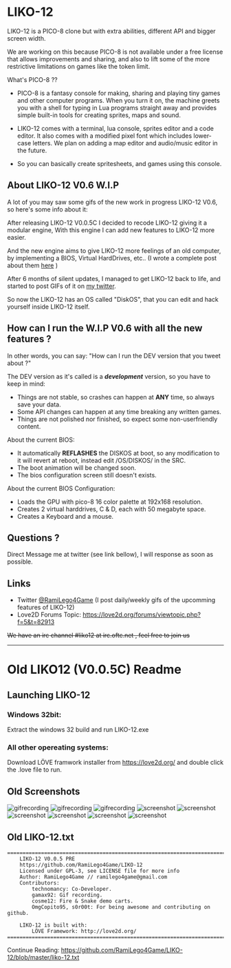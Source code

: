 # LIKO-12
LIKO-12 is a PICO-8 clone but with extra abilities, different API and bigger screen width.

We are working on this because PICO-8 is not available under a free license that allows
improvements and sharing, and also to lift some of the more restrictive limitations on games
like the token limit.

What's PICO-8 ??

* PICO-8 is a fantasy console for making, sharing and playing tiny games and other computer programs. When you turn it on, the machine greets you with a shell for typing in Lua programs straight away and provides simple built-in tools for creating sprites, maps and sound.

* LIKO-12 comes with a terminal, lua console, sprites editor and a code editor. It also comes with a modified pixel font which includes lower-case letters. We plan on adding a map editor and audio/music editor in the future.

* So you can basically create spritesheets, and games using this console.

## About LIKO-12 V0.6 W.I.P
A lot of you may saw some gifs of the new work in progress LIKO-12 V0.6, so here's some info about it:

After releasing LIKO-12 V0.0.5C I decided to recode LIKO-12 giving it a modular engine, With this engine I can add new features to LIKO-12 more easier.

And the new engine aims to give LIKO-12 more feelings of an old computer, by implementing a BIOS, Virtual HardDrives, etc.. (I wrote a complete post about them [here](https://love2d.org/forums/viewtopic.php?f=5&t=82913&sid=833fce88787f90bea3e42ec36b7405e4&start=30#p205731) )

After 6 months of silent updates, I managed to get LIKO-12 back to life, and started to post GIFs of it on [my twitter](https://twitter.com/ramilego4game).

So now the LIKO-12 has an OS called "DiskOS", that you can edit and hack yourself inside LIKO-12 itself.

## How can I run the W.I.P V0.6 with all the new features ?
In other words, you can say: "How can I run the DEV version that you tweet about ?"

The DEV version as it's called is a __*development*__ version, so you have to keep in mind:
* Things are not stable, so crashes can happen at __ANY__ time, so always save your data.
* Some API changes can happen at any time breaking any written games.
* Things are not polished nor finished, so expect some non-userfriendly content.

About the current BIOS:
* It automatically __REFLASHES__ the DISKOS at boot, so any modification to it will revert at reboot, instead edit /OS/DISKOS/ in the SRC.
* The boot animation will be changed soon.
* The bios configuration screen still doesn't exists.

About the current BIOS Configuration:
* Loads the GPU with pico-8 16 color palette at 192x168 resolution.
* Creates 2 virtual harddrives, C & D, each with 50 megabyte space.
* Creates a Keyboard and a mouse.

## Questions ?
Direct Message me at twitter (see link bellow), I will response as soon as possible.

## Links
- Twitter [@RamiLego4Game](https://twitter.com/ramilego4game) (I post daily/weekly gifs of the upcomming features of LIKO-12)
- Love2D Forums Topic: https://love2d.org/forums/viewtopic.php?f=5&t=82913

~~We have an irc channel #liko12 at irc.oftc.net , feel free to join us~~

---

# Old LIKO12 (V0.0.5C) Readme

## Launching LIKO-12

### Windows 32bit:
Extract the windows 32 build and run LIKO-12.exe

### All other opereating systems:
Download LÖVE framwork installer from https://love2d.org/ and double click the .love file to run.

## Old Screenshots
![gifrecording](https://raw.githubusercontent.com/RamiLego4Game/LIKO-12/master/gif_1.gif "Snake Demo Cart")
![gifrecording](https://raw.githubusercontent.com/RamiLego4Game/LIKO-12/master/gif_2.gif "Fire Demo Cart")
![gifrecording](https://raw.githubusercontent.com/RamiLego4Game/LIKO-12/master/gif_3.gif "TicTacToe Demo Cart")
![screenshot](https://raw.githubusercontent.com/RamiLego4Game/LIKO-12/master/screenshot_1.png "LIKO-12 Screenshot 1")
![screenshot](https://raw.githubusercontent.com/RamiLego4Game/LIKO-12/master/screenshot_2.png "LIKO-12 Screenshot 2")
![screenshot](https://raw.githubusercontent.com/RamiLego4Game/LIKO-12/master/screenshot_3.png "LIKO-12 Screenshot 3")
![screenshot](https://raw.githubusercontent.com/RamiLego4Game/LIKO-12/master/screenshot_4.png "LIKO-12 Screenshot 4")
![screenshot](https://raw.githubusercontent.com/RamiLego4Game/LIKO-12/master/screenshot_5.png "LIKO-12 Screenshot 5")
![screenshot](https://raw.githubusercontent.com/RamiLego4Game/LIKO-12/master/screenshot_6.png "LIKO-12 Screenshot 6")

## Old LIKO-12.txt
```
==========================================================================================
	LIKO-12 V0.0.5 PRE
	https://github.com/RamiLego4Game/LIKO-12
	Licensed under GPL-3, see LICENSE file for more info
	Author: RamiLego4Game // ramilego4game@gmail.com
	Contributors:
		technomancy: Co-Developer.
		gamax92: Gif recording.
		cosme12: Fire & Snake demo carts.
		OmgCopito95, s0r00t: For being awesome and contributing on github.
	
	LIKO-12 is built with:
		LÖVE Framework: http://love2d.org/
==========================================================================================
```
Continue Reading: https://github.com/RamiLego4Game/LIKO-12/blob/master/liko-12.txt
